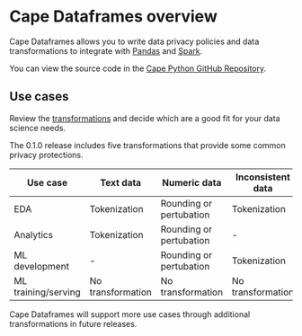 # Cape Dataframes overview

Cape Dataframes allows you to write data privacy policies and data transformations to integrate with [Pandas](https://pandas.pydata.org/) and [Spark](https://spark.apache.org/).

You can view the source code in the [Cape Python GitHub Repository](https://github.com/capeprivacy/cape-dataframes).

## Use cases

Review the [transformations](transformations.md) and decide which are a good fit for your data science needs. 

The 0.1.0 release includes five transformations that provide some common privacy protections. 

| Use case  | Text data | Numeric data | Inconsistent data
| ------------- | ------------- | --------------- | -----------
| EDA | Tokenization  | Rounding or pertubation | Tokenization 
| Analytics | Tokenization  | Rounding or pertubation | -
| ML development | - | Rounding or pertubation | Tokenization
| ML training/serving | No transformation | No transformation | No transformation

Cape Dataframes will support more use cases through additional transformations in future releases.

